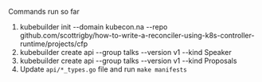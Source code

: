 Commands run so far

1. kubebuilder init --domain kubecon.na --repo github.com/scottrigby/how-to-write-a-reconciler-using-k8s-controller-runtime/projects/cfp
3. kubebuilder create api --group talks --version v1 --kind Speaker
4. kubebuilder create api --group talks --version v1 --kind Proposals
5. Update `api/*_types.go` file and run `make manifests` 
